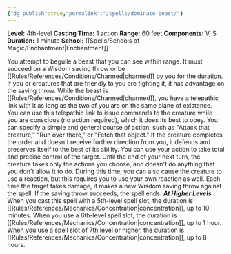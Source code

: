 ```yaml
---
{"dg-publish":true,"permalink":"/spells/dominate-beast/"}
---
```


**Level:** 4th-level
**Casting Time:** 1 action
**Range:** 60 feet
**Components:** V, S
**Duration:** 1 minute
**School:** [[Spells/Schools of Magic/Enchantment\|Enchantment]]

You attempt to beguile a beast that you can see within range. It must succeed on a Wisdom saving throw or be [[Rules/References/Conditions/Charmed\|charmed]] by you for the duration. If you or creatures that are friendly to you are fighting it, it has advantage on the saving throw.
While the beast is [[Rules/References/Conditions/Charmed\|charmed]], you have a telepathic link with it as long as the two of you are on the same plane of existence. You can use this telepathic link to issue commands to the creature while you are conscious (no action required), which it does its best to obey. You can specify a simple and general course of action, such as "Attack that creature," "Run over there," or "Fetch that object." If the creature completes the order and doesn't receive further direction from you, it defends and preserves itself to the best of its ability.
You can use your action to take total and precise control of the target. Until the end of your next turn, the creature takes only the actions you choose, and doesn't do anything that you don't allow it to do. During this time, you can also cause the creature to use a reaction, but this requires you to use your own reaction as well.
Each time the target takes damage, it makes a new Wisdom saving throw against the spell. If the saving throw succeeds, the spell ends.
**_At Higher Levels_**
When you cast this spell with a 5th-level spell slot, the duration is [[Rules/References/Mechanics/Concentration\|concentration]], up to 10 minutes. When you use a 6th-level spell slot, the duration is [[Rules/References/Mechanics/Concentration\|concentration]], up to 1 hour. When you use a spell slot of 7th level or higher, the duration is [[Rules/References/Mechanics/Concentration\|concentration]], up to 8 hours.